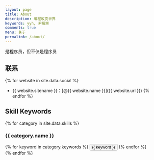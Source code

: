 ```yaml
---
layout: page
title: About
description: 编程改变世界
keywords: yyh, 尹耀辉
comments: true
menu: 关于
permalink: /about/
---
```


是程序员，但不仅是程序员


## 联系

{% for website in site.data.social %}
* {{ website.sitename }}：[@{{ website.name }}]({{ website.url }})
{% endfor %}

## Skill Keywords

{% for category in site.data.skills %}
### {{ category.name }}
<div class="btn-inline">
{% for keyword in category.keywords %}
<button class="btn btn-outline" type="button">{{ keyword }}</button>
{% endfor %}
</div>
{% endfor %}
